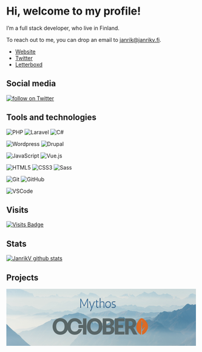 # Hi, welcome to my profile!

I’m a full stack developer, who live in Finland.

To reach out to me, you can drop an email to janrik@janrikv.fi.

- <a href="https://janrikv.fi">Website</a><br />
- <a href="https://twitter.com/janrikv">Twitter</a><br />
- <a href="https://letterboxd.com/janrikv">Letterboxd</a>

## Social media
 <a href="https://twitter.com/intent/follow?screen_name=janrikv">
        <img src="https://img.shields.io/twitter/follow/janrikv?style=social&logo=twitter"
            alt="follow on Twitter"></a>

## Tools and technologies
![PHP](https://img.shields.io/badge/-PHP-%231572B6?style=flat-square&color=blue&logo=php&logoColor=ffffff)
![Laravel](https://img.shields.io/badge/-Laravel-%231572B6?style=flat-square&color=red&logo=laravel&logoColor=ffffff)
![C#](https://img.shields.io/badge/-C%23-%231572B6?style=flat-square&color=%231572B6&logo=c-sharp&logoColor=ffffff)

![Wordpress](https://img.shields.io/badge/Wordpress-23282d?style=flat-square&logo=wordpress&logoColor=eee)
![Drupal](https://img.shields.io/badge/Drupal-064771?style=flat-square&logo=drupal&logoColor=fff)

![JavaScript](https://img.shields.io/badge/-JavaScript-%23F7DF1C?style=flat-square&logo=javascript&logoColor=000000&labelColor=%23F7DF1C&color=%23FFCE5A)
![Vue.js](https://img.shields.io/badge/-Vue.js-%232c3e50?style=flat-square&logo=Vue.js)

![HTML5](https://img.shields.io/badge/-HTML5-%23E44D27?style=flat-square&logo=html5&logoColor=ffffff)
![CSS3](https://img.shields.io/badge/-CSS3-%231572B6?style=flat-square&logo=css3)
![Sass](https://img.shields.io/badge/-Sass-%23CC6699?style=flat-square&logo=sass&logoColor=ffffff)

![Git](https://img.shields.io/badge/-Git-%23F05032?style=flat-square&logo=git&logoColor=%23ffffff)
![GitHub](https://img.shields.io/badge/-GitHub-%23F05032?style=flat-square&logo=github&logoColor=%23ffffff&color=grey)

![VSCode](https://img.shields.io/badge/VSCode-%232c2c32?style=flat-square&logo=visual-studio-code&logoColor=21a7f0)

## Visits

[![Visits Badge](https://badges.pufler.dev/visits/JanrikV/JanrikV)](https://badges.pufler.dev)

## Stats

[![JanrikV github stats](https://github-readme-stats.vercel.app/api?username=JanrikV&hide=contribs&show_icons=true&count_private=true&theme=cobalt)](https://github.com/anuraghazra/github-readme-stats)

## Projects

<a href="https://github.com/JanrikV/Mythos">
		<img src="https://raw.githubusercontent.com/JanrikV/Mythos/master/assets/images/mythos.png" width="500" height="150">
</a>
